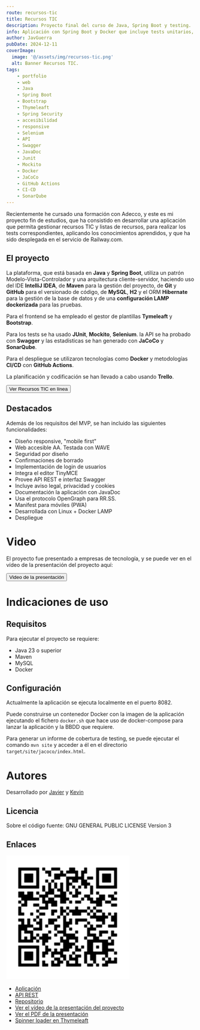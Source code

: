 ```yaml
---
route: recursos-tic
title: Recursos TIC
description: Proyecto final del curso de Java, Spring Boot y testing.
info: Aplicación con Spring Boot y Docker que incluye tests unitarios, de integración y funcionales con JUnit, Mockito, Selenium y la API con Swagger.
author: JavGuerra
pubDate: 2024-12-11
coverImage:
  image: '@/assets/img/recursos-tic.png'
  alt: Banner Recursos TIC.
tags: 
    - portfolio
    - web
    - Java
    - Spring Boot
    - Bootstrap
    - Thymeleaft
    - Spring Security
    - accesibilidad
    - responsive
    - Selenium
    - API
    - Swagger
    - JavaDoc
    - Junit
    - Mockito
    - Docker
    - JaCoCo
    - GitHub Actions
    - CI-CD
    - SonarQube
---
```


Recientemente he cursado una formación con Adecco, y este es mi proyecto fin de estudios, que ha consistido en desarrollar una aplicación que permita gestionar recursos TIC y listas de recursos, para realizar los tests correspondientes, aplicando los conocimientos aprendidos, y que ha sido desplegada en el servicio de Railway.com.

## El proyecto

La plataforma, que está basada en **Java** y **Spring Boot**, utiliza un patrón Modelo-Vista-Controlador y una arquitectura cliente-servidor, haciendo uso del IDE **IntelliJ IDEA**, de **Maven** para la gestión del proyecto, de **Git** y **GitHub** para el versionado de código, de **MySQL**, **H2** y el ORM **Hibernate** para la gestión de la base de datos y de una **configuración LAMP dockerizada** para las pruebas.

Para el frontend se ha empleado el gestor de plantillas **Tymeleaft** y **Bootstrap**.

Para los tests se ha usado **JUnit**, **Mockito**, **Selenium**. la API se ha probado con **Swagger** y las estadísticas se han generado con **JaCoCo** y **SonarQube**.

Para el despliegue se utilizaron tecnologías como **Docker** y metodologías **CI/CD** con **GitHub Actions**.

La planificación y codificación se han llevado a cabo usando **Trello**.

[<button>Ver Recursos TIC en línea</button>](https://recursos-tic.up.railway.app)

## Destacados

Además de los requisitos del MVP, se han incluido las siguientes funcionalidades:

- Diseño responsive, "mobile first"
- Web accesible AA. Testada con WAVE
- Seguridad por diseño
- Confirmaciones de borrado
- Implementación de login de usuarios
- Integra el editor TinyMCE
- Provee API REST e interfaz Swagger
- Incluye aviso legal, privacidad y cookies
- Documentación la aplicación con JavaDoc
- Usa el protocolo OpenGraph para RR.SS.
- Manifest para móviles (PWA)
- Desarrollada con Linux + Docker LAMP
- Despliegue

# Video

El proyecto fue presentado a empresas de tecnología, y se puede ver en el vídeo de la presentación del proyecto aquí:

[<button>Video de la presentación</button>](https://youtu.be/d_SeaUuKrMg)

# Indicaciones de uso

## Requisitos

Para ejecutar el proyecto se requiere:

- Java 23 o superior
- Maven
- MySQL
- Docker

## Configuración

Actualmente la aplicación se ejecuta localmente en el puerto 8082.

Puede construirse un contenedor Docker con la imagen de la aplicación ejecutando el fichero `docker.sh` que hace uso de docker-compose para lanzar la aplicación y la BBDD que requiere.

Para generar un informe de cobertura de testing, se puede ejecutar el comando `mvn site` y acceder a él en el directorio `target/site/jacoco/index.html`.

# Autores

Desarrollado por [Javier](https://github.com/JavGuerra) y [Kevin](https://github.com/kevinzamoraa)


## Licencia

Sobre el código fuente: GNU GENERAL PUBLIC LICENSE Version 3

## Enlaces

![QR enlace a la Aplicación](https://raw.githubusercontent.com/JavGuerra/recursos-tic-testing/refs/heads/main/src/main/resources/static/img/qr.svg)

- [Aplicación](https://recursos-tic.up.railway.app)  
- [API REST](https://recursos-tic.up.railway.app/swagger-ui/index.html)  
- [Repositorio](https://github.com/JavGuerra/recursos-tic-testing)  
- [Ver el vídeo de la presentación del proyecto](https://youtu.be/d_SeaUuKrMg)  
- [Ver el PDF de la presentación](https://recursos-tic.up.railway.app/doc/presentacion-recursos_tic.pdf)  
- [Spinner loader en Thymeleaft](https://javguerra.github.io/blog/loader-thymeleaft/)  
